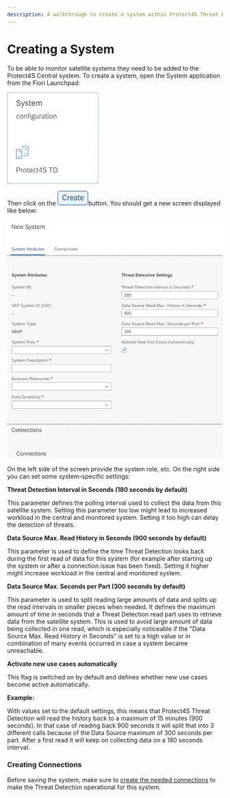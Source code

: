 ```yaml
---
description: A walkthrough to create a system within Protect4S Threat Detection
---
```


# Creating a System

To be able to monitor satellite systems they need to be added to the Protect4S Central system. To create a system, open the System application from the Fiori Launchpad:

![](<../../../.gitbook/assets/image (52).png>)

Then click on the ![](<../../../.gitbook/assets/image (71) (1).png>)button. You should get a new screen displayed like below:

![Configuring a new system](<../../../.gitbook/assets/image (61) (1) (1) (1).png>)

On the left side of the screen provide the system role, etc. On the right side you can set some system-specific settings:

**Threat Detection Interval in Seconds (180 seconds by default)**

This parameter defines the polling interval used to collect the data from this satellite system. Setting this parameter too low might lead to increased workload in the central and monitored system. Setting it too high can delay the detection of threats.

**Data Source Max. Read History in Seconds (900 seconds by default)**

This parameter is used to define the time Threat Detection looks back during the first read of data for this system (for example after starting up the system or after a connection issue has been fixed). Setting it higher might increase workload in the central and monitored system.

**Data Source Max. Seconds per Part (300 seconds by default)**

This parameter is used to split reading large amounts of data and splits up the read intervals in smaller pieces when needed. It defines the maximum amount of time in seconds that a Threat Detection read part uses to retrieve data from the satellite system. This is used to avoid large amount of data being collected in one read, which is especially noticeable if the "Data Source Max. Read History in Seconds" is set to a high value or in combination of many events occurred in case a system became unreachable.

**Activate new use cases automatically**

This flag is switched on by default and defines whether new use cases become active automatically.

**Example:**

With values set to the default settings, this means that Protect4S Threat Detection will read the history back to a maximum of 15 minutes (900 seconds). In that case of reading back 900 seconds it will split that into 3 different calls because of the Data Source maximum of 300 seconds per part. After a first read it will keep on collecting data on a 180 seconds interval.



### Creating Connections

Before saving the system, make sure to [create the needed connections](setting-up-connections/) to make the Threat Detection operational for this system.
